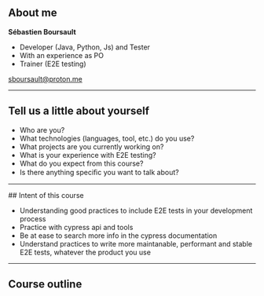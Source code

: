 


## About me

<p class="text-size-heading-3"><b>Sébastien Boursault</b>

<ul class="mt-100 no-bullets">
  <li>Developer (Java, Python, Js) and Tester
  <li>With an experience as PO
  <li>Trainer (E2E testing)
</ul>

sboursault@proton.me

---

## Tell us a little about yourself

<ul class="mt-150">
  <li>Who are you?
  <li>What technologies (languages, tool, etc.) do you use?
  <li>What projects are you currently working on?
  <li>What is your experience with E2E testing?
  <li>What do you expect from this course?
  <li>Is there anything speciﬁc you want to talk about?
</ul>

---

## Intent of this course

- Understanding good practices to include E2E tests in your development process
- Practice with cypress api and tools
- Be at ease to search more info in the cypress documentation
- Understand practices to write more maintanable, performant and stable E2E tests, whatever the product you use

<!-- .element: class="mt-200" -->

---
<!-- .slide: id="toc" -->

## Course outline
<!-- .element: class="text-size-heading-3 mt-25" -->

<ol class="text-level-5">
</ol>

